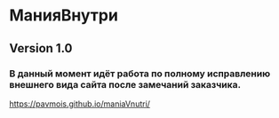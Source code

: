 # МанияВнутри
## Version 1.0
### В данный момент идёт работа по полному исправлению внешнего вида сайта после замечаний заказчика.

https://pavmois.github.io/maniaVnutri/
